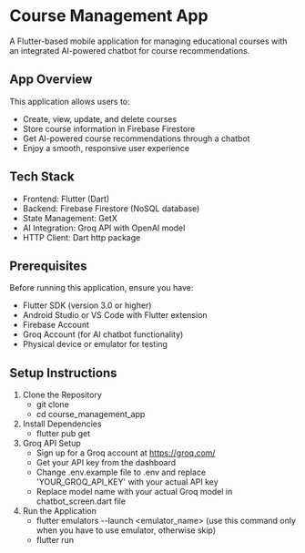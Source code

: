 # Course Management App

A Flutter-based mobile application for managing educational courses with an integrated AI-powered chatbot for course recommendations.

## App Overview
This application allows users to:
- Create, view, update, and delete courses
- Store course information in Firebase Firestore
- Get AI-powered course recommendations through a chatbot
- Enjoy a smooth, responsive user experience

## Tech Stack
- Frontend: Flutter (Dart)
- Backend: Firebase Firestore (NoSQL database)
- State Management: GetX
- AI Integration: Groq API with OpenAI model
- HTTP Client: Dart http package

## Prerequisites
Before running this application, ensure you have:
- Flutter SDK (version 3.0 or higher)
- Android Studio or VS Code with Flutter extension
- Firebase Account
- Groq Account (for AI chatbot functionality)
- Physical device or emulator for testing

## Setup Instructions
1. Clone the Repository
   - git clone <your-repository-url>
   - cd course_management_app
2. Install Dependencies
   - flutter pub get
3. Groq API Setup
   - Sign up for a Groq account at https://groq.com/
   - Get your API key from the dashboard
   - Change .env.example file to .env and replace 'YOUR_GROQ_API_KEY' with your actual API key
   - Replace model name with your actual Groq model in chatbot_screen.dart file
4. Run the Application
   - flutter emulators --launch <emulator_name> (use this command only when you have to use emulator, otherwise skip)
   - flutter run
